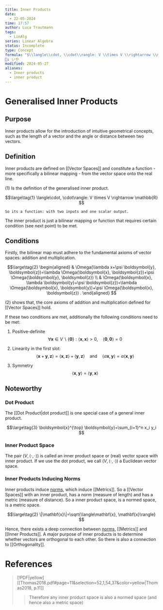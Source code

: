 ```yaml
---
title: Inner Products
date:
  - 22-05-2024
time: 17:57
author: Luca Trautmann
tags:
  - LinAlg
series: Linear Algebra
status: Incomplete
type: Concept
formula: "$\\langle\\cdot, \\cdot\\rangle: V \\times V \\rightarrow \\mathbb{R}$"
🍙: いや
modified: 2024-05-27
aliases:
  - Inner products
  - inner product
---
```

# Generalised Inner Products
## Purpose
Inner products allow for the introduction of intuitive geometrical concepts, such as the length of a vector and the angle or distance between two vectors. 


## Definition
Inner products are defined on [[Vector Spaces]] and constitute a function - more specifically a bilinear mapping - from the vector space onto the real line. 


$(1)$ Is the definition of the generalised inner product. 

$$\large\tag{1}
\langle\cdot, \cdot\rangle: V \times V \rightarrow \mathbb{R}
$$

`So its a function: with two inputs and one scalar output.`

The inner product is just a bilinear mapping or function that requires certain condition (see next point) to be met.

## Conditions
Firstly, the bilinear map must adhere to the fundamental axioms of vector spaces: addition and multiplication.

$$\large\tag{2}
\begin{aligned}
& \Omega(\lambda x+\psi \boldsymbol{y}, \boldsymbol{z})=\lambda \Omega(\boldsymbol{x}, \boldsymbol{z})+\psi \Omega(\boldsymbol{y}, \boldsymbol{z}) \\
& \Omega(\boldsymbol{x}, \lambda \boldsymbol{y}+\psi \boldsymbol{z})=\lambda \Omega(\boldsymbol{x}, \boldsymbol{y})+\psi \Omega(\boldsymbol{x}, \boldsymbol{z}) .
\end{aligned}
$$

$(2)$ shows that, the core axioms of addition and multiplication defined for [[Vector Spaces]] hold. 

If these two conditions are met, additionally the following conditions need to be met:

1. Positive-definite
$$\forall \boldsymbol{x} \in V \backslash\{\mathbf{0}\}: \langle\boldsymbol{x}, \boldsymbol{x}\rangle>0, \quad \langle\boldsymbol{0}, \boldsymbol{0}\rangle=0$$

2. Linearity in the first slot: $$\langle\mathbf{x}+\mathbf{y}, \mathbf{z}\rangle=\langle\mathbf{x}, \mathbf{z}\rangle+\langle\mathbf{y}, \mathbf{z}\rangle \quad \text{and} \quad \langle\alpha \mathbf{x}, \mathbf{y}\rangle=\alpha\langle\mathbf{x}, \mathbf{y}\rangle$$
3. Symmetry
$$
\langle\mathbf{x}, \mathbf{y}\rangle=\langle\mathbf{y}, \mathbf{x}\rangle
$$

## Noteworthy
### Dot Product
The [[Dot Product|dot product]] is one special case of a general inner product.

$$\large\tag{3}
\boldsymbol{x}^{\top} \boldsymbol{y}=\sum_{i=1}^n x_i y_i
$$


### Inner Product Space
The pair $(V,\langle\cdot, \cdot\rangle)$ is called an inner product space or (real) vector space with inner product. If we use the dot product, we call $(V,\langle\cdot, \cdot\rangle)$ a Euclidean vector space.


### Inner Products Inducing Norms
Inner products induce [norms](Norms%20in%20Linear%20Algebra), which induce [[Metrics]]. So a [[Vector Spaces]] with an inner product, has a norm (measure of length) and has a metric (measure of distance). So a inner product space, is a normed space, is a metric space.


$$\large\tag{2}
\|\mathbf{x}\|=\sqrt{\langle\mathbf{x}, \mathbf{x}\rangle}
$$

Hence, there exists a deep connection between [norms](Norms%20in%20Linear%20Algebra), [[Metrics]] and [[Inner Products]]. A major purpose of inner products is to determine whether vectors are orthogonal to each other. So there is also a connection to [[Orthogonality]].


# References
> [!PDF|yellow] [[Thomas2018.pdf#page=11&selection=52,1,54,37&color=yellow|Thomas2018, p.11]]
> > Therefore any inner product space is also a normed space (and hence also a metric space)
> 
> 